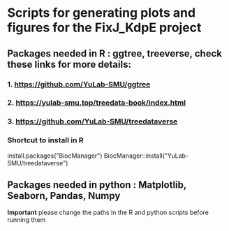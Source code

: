 # Scripts for generating plots and figures for the FixJ_KdpE project
## Packages needed in R : ggtree, treeverse, check these links for more details:
### 1. https://github.com/YuLab-SMU/ggtree
### 2. https://yulab-smu.top/treedata-book/index.html
### 3. https://github.com/YuLab-SMU/treedataverse

### Shortcut to install in R
install.packages("BiocManager")
BiocManager::install("YuLab-SMU/treedataverse")

## Packages needed in python : Matplotlib, Seaborn, Pandas, Numpy

**Important** please change the paths in the R and python scripts before running them

